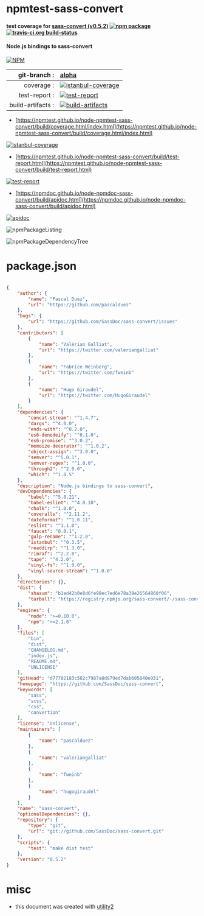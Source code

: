 # npmtest-sass-convert

#### test coverage for  [sass-convert (v0.5.2)](https://github.com/SassDoc/sass-convert)  [![npm package](https://img.shields.io/npm/v/npmtest-sass-convert.svg?style=flat-square)](https://www.npmjs.org/package/npmtest-sass-convert) [![travis-ci.org build-status](https://api.travis-ci.org/npmtest/node-npmtest-sass-convert.svg)](https://travis-ci.org/npmtest/node-npmtest-sass-convert)

#### Node.js bindings to sass-convert

[![NPM](https://nodei.co/npm/sass-convert.png?downloads=true&downloadRank=true&stars=true)](https://www.npmjs.com/package/sass-convert)

| git-branch : | [alpha](https://github.com/npmtest/node-npmtest-sass-convert/tree/alpha)|
|--:|:--|
| coverage : | [![istanbul-coverage](https://npmtest.github.io/node-npmtest-sass-convert/build/coverage.badge.svg)](https://npmtest.github.io/node-npmtest-sass-convert/build/coverage.html/index.html)|
| test-report : | [![test-report](https://npmtest.github.io/node-npmtest-sass-convert/build/test-report.badge.svg)](https://npmtest.github.io/node-npmtest-sass-convert/build/test-report.html)|
| build-artifacts : | [![build-artifacts](https://npmtest.github.io/node-npmtest-sass-convert/glyphicons_144_folder_open.png)](https://github.com/npmtest/node-npmtest-sass-convert/tree/gh-pages/build)|

- [https://npmtest.github.io/node-npmtest-sass-convert/build/coverage.html/index.html](https://npmtest.github.io/node-npmtest-sass-convert/build/coverage.html/index.html)

[![istanbul-coverage](https://npmtest.github.io/node-npmtest-sass-convert/build/screenCapture.buildCi.browser.%252Ftmp%252Fbuild%252Fcoverage.lib.html.png)](https://npmtest.github.io/node-npmtest-sass-convert/build/coverage.html/index.html)

- [https://npmtest.github.io/node-npmtest-sass-convert/build/test-report.html](https://npmtest.github.io/node-npmtest-sass-convert/build/test-report.html)

[![test-report](https://npmtest.github.io/node-npmtest-sass-convert/build/screenCapture.buildCi.browser.%252Ftmp%252Fbuild%252Ftest-report.html.png)](https://npmtest.github.io/node-npmtest-sass-convert/build/test-report.html)

- [https://npmdoc.github.io/node-npmdoc-sass-convert/build/apidoc.html](https://npmdoc.github.io/node-npmdoc-sass-convert/build/apidoc.html)

[![apidoc](https://npmdoc.github.io/node-npmdoc-sass-convert/build/screenCapture.buildCi.browser.%252Ftmp%252Fbuild%252Fapidoc.html.png)](https://npmdoc.github.io/node-npmdoc-sass-convert/build/apidoc.html)

![npmPackageListing](https://npmtest.github.io/node-npmtest-sass-convert/build/screenCapture.npmPackageListing.svg)

![npmPackageDependencyTree](https://npmtest.github.io/node-npmtest-sass-convert/build/screenCapture.npmPackageDependencyTree.svg)



# package.json

```json

{
    "author": {
        "name": "Pascal Duez",
        "url": "https://github.com/pascalduez"
    },
    "bugs": {
        "url": "https://github.com/SassDoc/sass-convert/issues"
    },
    "contributors": [
        {
            "name": "Valérian Galliat",
            "url": "https://twitter.com/valeriangalliat"
        },
        {
            "name": "Fabrice Weinberg",
            "url": "https://twitter.com/fweinb"
        },
        {
            "name": "Hugo Giraudel",
            "url": "https://twitter.com/HugoGiraudel"
        }
    ],
    "dependencies": {
        "concat-stream": "^1.4.7",
        "dargs": "^4.0.0",
        "ends-with": "^0.2.0",
        "es6-denodeify": "^0.1.0",
        "es6-promise": "^3.0.2",
        "memoize-decorator": "^1.0.2",
        "object-assign": "^3.0.0",
        "semver": "^5.0.1",
        "semver-regex": "^1.0.0",
        "through2": "^2.0.0",
        "which": "^1.0.5"
    },
    "description": "Node.js bindings to sass-convert",
    "devDependencies": {
        "babel": "^5.8.21",
        "babel-eslint": "^4.0.10",
        "chalk": "^1.0.0",
        "coveralls": "^2.11.2",
        "dateformat": "^1.0.11",
        "eslint": "^1.1.0",
        "faucet": "0.0.1",
        "gulp-rename": "^1.2.0",
        "istanbul": "^0.3.5",
        "readdirp": "^1.3.0",
        "rimraf": "^2.2.8",
        "tape": "^4.2.0",
        "vinyl-fs": "^1.0.0",
        "vinyl-source-stream": "^1.0.0"
    },
    "directories": {},
    "dist": {
        "shasum": "b1ed42b0e8d6fe98ec7ed6e78a38e26564860f06",
        "tarball": "https://registry.npmjs.org/sass-convert/-/sass-convert-0.5.2.tgz"
    },
    "engines": {
        "node": ">=0.10.0",
        "npm": ">=2.1.0"
    },
    "files": [
        "bin",
        "dist",
        "CHANGELOG.md",
        "index.js",
        "README.md",
        "UNLICENSE"
    ],
    "gitHead": "d77702183c502c7987a8d879ed7dab605840e931",
    "homepage": "https://github.com/SassDoc/sass-convert",
    "keywords": [
        "sass",
        "scss",
        "css",
        "convertion"
    ],
    "license": "Unlicense",
    "maintainers": [
        {
            "name": "pascalduez"
        },
        {
            "name": "valeriangalliat"
        },
        {
            "name": "fweinb"
        },
        {
            "name": "hugogiraudel"
        }
    ],
    "name": "sass-convert",
    "optionalDependencies": {},
    "repository": {
        "type": "git",
        "url": "git://github.com/SassDoc/sass-convert.git"
    },
    "scripts": {
        "test": "make dist test"
    },
    "version": "0.5.2"
}
```



# misc
- this document was created with [utility2](https://github.com/kaizhu256/node-utility2)
